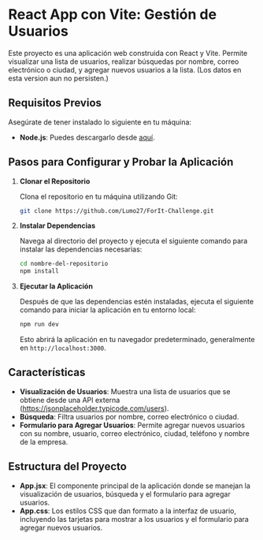 # React App con Vite: Gestión de Usuarios

Este proyecto es una aplicación web construida con React y Vite. Permite visualizar una lista de usuarios, realizar búsquedas por nombre, correo electrónico o ciudad, y agregar nuevos usuarios a la lista. (Los datos en esta version aun no persisten.)

## Requisitos Previos

Asegúrate de tener instalado lo siguiente en tu máquina:

- **Node.js**: Puedes descargarlo desde [aquí](https://nodejs.org/).

## Pasos para Configurar y Probar la Aplicación

1. **Clonar el Repositorio**

   Clona el repositorio en tu máquina utilizando Git:

   ```bash
   git clone https://github.com/Lumo27/ForIt-Challenge.git
   ```

2. **Instalar Dependencias**

   Navega al directorio del proyecto y ejecuta el siguiente comando para instalar las dependencias necesarias:

   ```bash
   cd nombre-del-repositorio
   npm install
   ```

3. **Ejecutar la Aplicación**

   Después de que las dependencias estén instaladas, ejecuta el siguiente comando para iniciar la aplicación en tu entorno local:

   ```bash
   npm run dev
   ```

   Esto abrirá la aplicación en tu navegador predeterminado, generalmente en `http://localhost:3000`.

## Características

- **Visualización de Usuarios**: Muestra una lista de usuarios que se obtiene desde una API externa (https://jsonplaceholder.typicode.com/users).
- **Búsqueda**: Filtra usuarios por nombre, correo electrónico o ciudad.
- **Formulario para Agregar Usuarios**: Permite agregar nuevos usuarios con su nombre, usuario, correo electrónico, ciudad, teléfono y nombre de la empresa.

## Estructura del Proyecto

- **App.jsx**: El componente principal de la aplicación donde se manejan la visualización de usuarios, búsqueda y el formulario para agregar usuarios.
- **App.css**: Los estilos CSS que dan formato a la interfaz de usuario, incluyendo las tarjetas para mostrar a los usuarios y el formulario para agregar nuevos usuarios.
